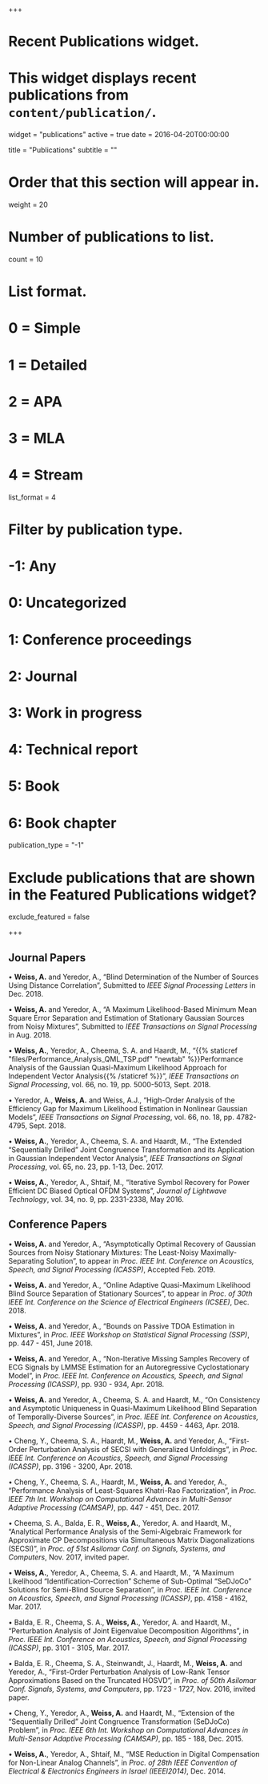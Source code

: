+++
# Recent Publications widget.
# This widget displays recent publications from `content/publication/`.
widget = "publications"
active = true
date = 2016-04-20T00:00:00

title = "Publications"
subtitle = ""

# Order that this section will appear in.
weight = 20

# Number of publications to list.
count = 10

# List format.
#   0 = Simple
#   1 = Detailed
#   2 = APA
#   3 = MLA
#   4 = Stream
list_format = 4

# Filter by publication type.
# -1: Any
#  0: Uncategorized
#  1: Conference proceedings
#  2: Journal
#  3: Work in progress
#  4: Technical report
#  5: Book
#  6: Book chapter
publication_type = "-1"

# Exclude publications that are shown in the Featured Publications widget?
exclude_featured = false

+++

## **Journal Papers** ##

•	**Weiss, A.** and Yeredor, A., “Blind Determination of the Number of Sources Using Distance Correlation”, Submitted to _IEEE Signal Processing Letters_ in Dec. 2018.

•	**Weiss, A.** and Yeredor, A., “A Maximum Likelihood-Based Minimum Mean Square Error Separation and Estimation of Stationary Gaussian Sources from Noisy Mixtures”, Submitted to _IEEE Transactions on Signal Processing_ in Aug. 2018.

•	**Weiss, A.**, Yeredor, A., Cheema, S. A. and Haardt, M., “{{% staticref "files/Performance_Analysis_QML_TSP.pdf" "newtab" %}}Performance Analysis of the Gaussian Quasi-Maximum Likelihood Approach for Independent Vector Analysis{{% /staticref %}}”, _IEEE Transactions on Signal Processing_, vol. 66, no. 19, pp. 5000-5013, Sept. 2018.

•	Yeredor, A., **Weiss, A.** and Weiss, A.J., “High-Order Analysis of the Efficiency Gap for Maximum Likelihood Estimation in Nonlinear Gaussian Models”, _IEEE Transactions on Signal Processing_, vol. 66, no. 18, pp. 4782-4795, Sept. 2018.

•	**Weiss, A.**, Yeredor, A., Cheema, S. A. and Haardt, M., “The Extended “Sequentially Drilled” Joint Congruence Transformation and its Application in Gaussian Independent Vector Analysis”, _IEEE Transactions on Signal Processing_, vol. 65, no. 23, pp. 1-13, Dec. 2017.

•	**Weiss, A.**, Yeredor, A., Shtaif, M., “Iterative Symbol Recovery for Power Efficient DC Biased Optical OFDM Systems”, _Journal of Lightwave Technology_, vol. 34, no. 9, pp. 2331-2338, May 2016.


## **Conference Papers** ##

•	**Weiss, A.** and Yeredor, A., “Asymptotically Optimal Recovery of Gaussian Sources from Noisy Stationary Mixtures: The Least-Noisy Maximally-Separating Solution”, to appear in _Proc. IEEE Int. Conference on Acoustics, Speech, and Signal Processing (ICASSP)_, Accepted Feb. 2019.

•	**Weiss, A.** and Yeredor, A., “Online Adaptive Quasi-Maximum Likelihood Blind Source Separation of Stationary Sources”, to appear in _Proc. of 30th IEEE Int. Conference on the Science of Electrical Engineers (ICSEE)_, Dec. 2018.

•	**Weiss, A.** and Yeredor, A., “Bounds on Passive TDOA Estimation in Mixtures”, in _Proc. IEEE Workshop on Statistical Signal Processing (SSP)_, pp. 447 - 451, June 2018.

•	**Weiss, A.** and Yeredor, A., “Non-Iterative Missing Samples Recovery of ECG Signals by LMMSE Estimation for an Autoregressive Cyclostationary Model”, in _Proc. IEEE Int. Conference on Acoustics, Speech, and Signal Processing (ICASSP)_, pp. 930 - 934, Apr. 2018.

•	**Weiss, A.** and Yeredor, A., Cheema, S. A. and Haardt, M., “On Consistency and Asymptotic Uniqueness in Quasi-Maximum Likelihood Blind Separation of Temporally-Diverse Sources”, in _Proc. IEEE Int. Conference on Acoustics, Speech, and Signal Processing (ICASSP)_, pp. 4459 - 4463, Apr. 2018.

•	Cheng, Y., Cheema, S. A., Haardt, M., **Weiss, A.** and Yeredor, A., “First-Order Perturbation Analysis of SECSI with Generalized Unfoldings”, in _Proc. IEEE Int. Conference on Acoustics, Speech, and Signal Processing (ICASSP)_, pp. 3196 - 3200, Apr. 2018.

•	Cheng, Y., Cheema, S. A., Haardt, M., **Weiss, A.** and Yeredor, A., “Performance Analysis of Least-Squares Khatri-Rao Factorization”, in _Proc. IEEE 7th Int. Workshop on Computational Advances in Multi-Sensor Adaptive Processing (CAMSAP)_, pp. 447 - 451, Dec. 2017.

•	Cheema, S. A., Balda, E. R., **Weiss, A.**, Yeredor, A. and Haardt, M., “Analytical Performance Analysis of the Semi-Algebraic Framework for Approximate CP Decompositions via Simultaneous Matrix Diagonalizations (SECSI)”, in _Proc. of 51st Asilomar Conf. on Signals, Systems, and Computers_, Nov. 2017, invited paper.

•	**Weiss, A.**, Yeredor, A., Cheema, S. A. and Haardt, M., “A Maximum Likelihood “Identification-Correction” Scheme of Sub-Optimal “SeDJoCo” Solutions for Semi-Blind Source Separation”, in _Proc. IEEE Int. Conference on Acoustics, Speech, and Signal Processing (ICASSP)_, pp. 4158 - 4162, Mar. 2017.

•	Balda, E. R., Cheema, S. A., **Weiss, A.**, Yeredor, A. and Haardt, M., “Perturbation Analysis of Joint Eigenvalue Decomposition Algorithms”, in _Proc. IEEE Int. Conference on Acoustics, Speech, and Signal Processing (ICASSP)_, pp. 3101 - 3105, Mar. 2017.

•	Balda, E. R., Cheema, S. A., Steinwandt, J., Haardt, M., **Weiss, A.** and Yeredor, A., “First-Order Perturbation Analysis of Low-Rank Tensor Approximations Based on the Truncated HOSVD”, in _Proc. of 50th Asilomar Conf. Signals, Systems, and Computers_, pp. 1723 - 1727, Nov. 2016, invited paper.

•	Cheng, Y., Yeredor, A., **Weiss, A.** and Haardt, M., “Extension of the “Sequentially Drilled” Joint Congruence Transformation (SeDJoCo) Problem”, in _Proc. IEEE 6th Int. Workshop on Computational Advances in Multi-Sensor Adaptive Processing (CAMSAP)_, pp. 185 - 188, Dec. 2015.

•	**Weiss, A.**, Yeredor, A., Shtaif, M., “MSE Reduction in Digital Compensation for Non-Linear Analog Channels”, in _Proc. of 28th IEEE Convention of Electrical & Electronics Engineers in Israel (IEEEI2014)_, Dec. 2014.
